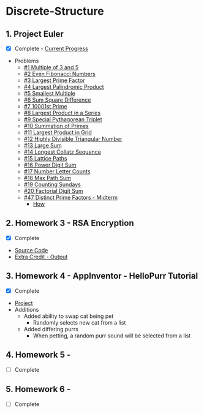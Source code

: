 # Discrete-Structure

## 1. Project Euler
  - [x] Complete - [Current Progress](./Progress.jpg)
  - Problems
    - [#1 Multiple of 3 and 5](./%231%20-%20Multiples%20of%203%20and%205)
    - [#2 Even Fibonacci Numbers](./%232%20-%20Even%20Fibonacci%20Numbers)
    - [#3 Largest Prime Factor](./%233%20-%20Largest%20Prime%20Factor)
    - [#4 Largest Palindromic Product](./%234%20-%20Largest%20Palindromic%20Product)
    - [#5 Smallest Multiple](./%235%20-%20Smallest%20Multiple)
    - [#6 Sum Square Difference](./%236%20-%20Sum%20Square%20Difference)
    - [#7 10001st Prime](./%237%20-%2010001st%20Prime)
    - [#8 Largest Product in a Series](./%238%20-%20Largest%20Product%20in%20a%20Series)
    - [#9 Special Pythagorean Triplet](./%239%20-%20Special%20Pythagorean%20Triplet)
    - [#10 Summation of Primes](./%2310%20-%20Summation%20of%20Primes)
    - [#11 Largest Product in Grid](./%2311%20-%20Largest%20Product%20in%20Grid)
    - [#12 Highly Divisible Triangular Number](./%2312%20-%20Highly%20Divisible%20Triangular%20Number)
    - [#13 Large Sum](./%2313%20-%20Large%20Sum)
    - [#14 Longest Collatz Sequence](./14%23%20-%20Longest%20Collatz%20Sequence)
    - [#15 Lattice Paths](./%2315%20-%20Lattice%20Paths)
    - [#16 Power Digit Sum](./%2316%20-%20Power%20Digit%20Sum)
    - [#17 Number Letter Counts](./%2317%20-%20Number%20Letter%20Counts)
    - [#18 Max Path Sum](./%2318%20-%20Max%20Path%20Sum)
    - [#19 Counting Sundays](./%2319%20-%20Counting%20Sundays)
    - [#20 Factorial Digit Sum](./%2320%20-%20Factorial%20Digit%20Sum)
    - [#47 Distinct Prime Factors - Midterm](./%2347%20-%20Distinct%20Prime%20Factors)
      - [How](./How%20%2347%20works)

## 2. Homework 3 - RSA Encryption
  - [x] Complete
  - [Source Code](./RSA%20Encryption%20-%20Source)
  - [Extra Credit - Output](./RSA%20Encryption%20-%20Output)
## 3. Homework 4 - AppInventor - HelloPurr Tutorial
  - [x] Complete
  - [Project](./HelloPurr.aia)
  - Additions
    - Added ability to swap cat being pet
      - Randomly selects new cat from a list 
    - Added differing purrs
      - When petting, a random purr sound will be selected from a list
## 4. Homework 5 - 
  - [ ] Complete
## 5. Homework 6 - 
  - [ ] Complete
